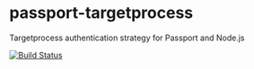 # passport-targetprocess
Targetprocess authentication strategy for Passport and Node.js

[![Build Status](https://travis-ci.org/TargetProcess/passport-targetprocess.svg?branch=master)](https://travis-ci.org/TargetProcess/passport-targetprocess)
